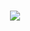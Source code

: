 <h1 align="center">
  <a target="_blank" href="https://github.com/wheelerjl">
    <img align="center" src="https://github-readme-stats.vercel.app/api?username=wheelerjl&show_icons=true&theme=synthwave&count_private=true&hide=stars" />
  </a>
</h1>
